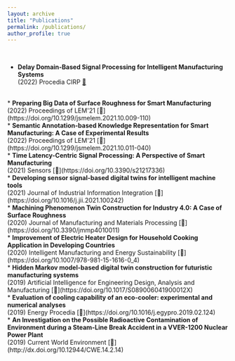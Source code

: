 ```yaml
---
layout: archive
title: "Publications"
permalink: /publications/
author_profile: true
---
```


<br>

* <b> Delay Domain-Based Signal Processing for Intelligent Manufacturing Systems </b>
    <br> (2022) Procedia CIRP [🔗](https://doi.org/10.1016/j.procir.2022.09.083)

<br>
* <b> Preparing Big Data of Surface Roughness for Smart Manufacturing </b>
    <br> (2022) Proceedings of LEM'21 [🔗](https://doi.org/10.1299/jsmelem.2021.10.009-110)

<br>
* <b> Semantic Annotation-based Knowledge Representation for Smart Manufacturing: A Case of Experimental Results </b>
    <br> (2022) Proceedings of LEM'21 [🔗](https://doi.org/10.1299/jsmelem.2021.10.011-040)

<br>
* <b> Time Latency-Centric Signal Processing: A Perspective of Smart Manufacturing </b>
    <br> (2021) Sensors [🔗](https://doi.org/10.3390/s21217336)

<br>
* <b> Developing sensor signal-based digital twins for intelligent machine tools </b>
    <br> (2021) Journal of Industrial Information Integration [🔗](https://doi.org/10.1016/j.jii.2021.100242)

<br>
* <b> Machining Phenomenon Twin Construction for Industry 4.0: A Case of Surface Roughness </b>
    <br> (2020) Journal of Manufacturing and Materials Processing [🔗](https://doi.org/10.3390/jmmp4010011)

<br>
* <b> Improvement of Electric Heater Design for Household Cooking Application in Developing Countries </b>
    <br> (2020) Intelligent Manufacturing and Energy Sustainability [🔗](https://doi.org/10.1007/978-981-15-1616-0_4)

<br>
* <b> Hidden Markov model-based digital twin construction for futuristic manufacturing systems </b>
    <br> (2019) Artificial Intelligence for Engineering Design, Analysis and Manufacturing [🔗](https://doi.org/10.1017/S089006041900012X)

<br>
* <b> Evaluation of cooling capability of an eco-cooler: experimental and numerical analyses </b>
    <br> (2019) Energy Procedia [🔗](https://doi.org/10.1016/j.egypro.2019.02.124)

<br>
* <b> An Investigation on the Possible Radioactive Contamination of Environment during a Steam-Line Break Accident in a VVER-1200 Nuclear Power Plant </b>
    <br> (2019) Current World Environment [🔗](http://dx.doi.org/10.12944/CWE.14.2.14)
